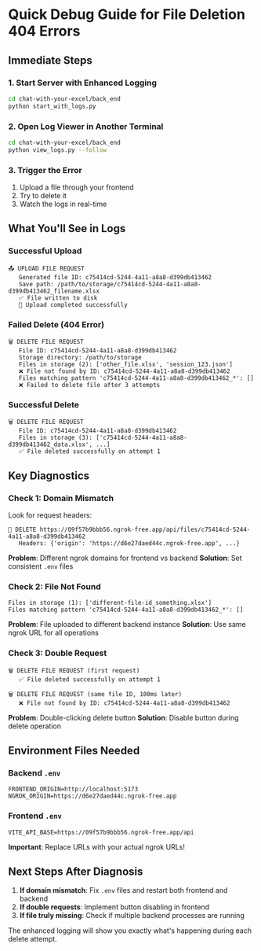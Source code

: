 # Quick Debug Guide for File Deletion 404 Errors

## Immediate Steps

### 1. Start Server with Enhanced Logging
```bash
cd chat-with-your-excel/back_end
python start_with_logs.py
```

### 2. Open Log Viewer in Another Terminal
```bash
cd chat-with-your-excel/back_end
python view_logs.py --follow
```

### 3. Trigger the Error
1. Upload a file through your frontend
2. Try to delete it
3. Watch the logs in real-time

## What You'll See in Logs

### Successful Upload
```
📤 UPLOAD FILE REQUEST
   Generated file ID: c75414cd-5244-4a11-a8a8-d399db413462
   Save path: /path/to/storage/c75414cd-5244-4a11-a8a8-d399db413462_filename.xlsx
   ✅ File written to disk
   🎉 Upload completed successfully
```

### Failed Delete (404 Error)
```
🗑️ DELETE FILE REQUEST
   File ID: c75414cd-5244-4a11-a8a8-d399db413462
   Storage directory: /path/to/storage
   Files in storage (2): ['other_file.xlsx', 'session_123.json']
   ❌ File not found by ID: c75414cd-5244-4a11-a8a8-d399db413462
   Files matching pattern 'c75414cd-5244-4a11-a8a8-d399db413462_*': []
   ❌ Failed to delete file after 3 attempts
```

### Successful Delete
```
🗑️ DELETE FILE REQUEST
   File ID: c75414cd-5244-4a11-a8a8-d399db413462
   Files in storage (3): ['c75414cd-5244-4a11-a8a8-d399db413462_data.xlsx', ...]
   ✅ File deleted successfully on attempt 1
```

## Key Diagnostics

### Check 1: Domain Mismatch
Look for request headers:
```
🔄 DELETE https://09f57b9bbb56.ngrok-free.app/api/files/c75414cd-5244-4a11-a8a8-d399db413462
   Headers: {'origin': 'https://d6e27daed44c.ngrok-free.app', ...}
```

**Problem**: Different ngrok domains for frontend vs backend
**Solution**: Set consistent `.env` files

### Check 2: File Not Found
```
Files in storage (1): ['different-file-id_something.xlsx']
Files matching pattern 'c75414cd-5244-4a11-a8a8-d399db413462_*': []
```

**Problem**: File uploaded to different backend instance
**Solution**: Use same ngrok URL for all operations

### Check 3: Double Request
```
🗑️ DELETE FILE REQUEST (first request)
   ✅ File deleted successfully on attempt 1

🗑️ DELETE FILE REQUEST (same file ID, 100ms later)
   ❌ File not found by ID: c75414cd-5244-4a11-a8a8-d399db413462
```

**Problem**: Double-clicking delete button
**Solution**: Disable button during delete operation

## Environment Files Needed

### Backend `.env`
```env
FRONTEND_ORIGIN=http://localhost:5173
NGROK_ORIGIN=https://d6e27daed44c.ngrok-free.app
```

### Frontend `.env`
```env
VITE_API_BASE=https://09f57b9bbb56.ngrok-free.app/api
```

**Important**: Replace URLs with your actual ngrok URLs!

## Next Steps After Diagnosis

1. **If domain mismatch**: Fix `.env` files and restart both frontend and backend
2. **If double requests**: Implement button disabling in frontend
3. **If file truly missing**: Check if multiple backend processes are running

The enhanced logging will show you exactly what's happening during each delete attempt.
